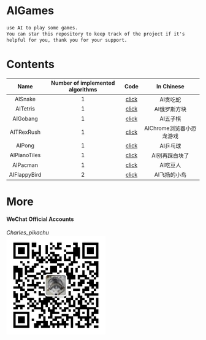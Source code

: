 # AIGames
```
use AI to play some games.
You can star this repository to keep track of the project if it's helpful for you, thank you for your support.
```

# Contents
|   Name          |     Number of implemented algorithms     |      Code                                                                         |     In Chinese                |
|   :----:        |     :----:                               |      :----:                                                                       |     :----:                    |
|   AISnake       |     1                                    |      [click](https://github.com/CharlesPikachu/AIGames/tree/master/AIsnake)       |     AI贪吃蛇                  |
|   AITetris      |     1                                    |      [click](https://github.com/CharlesPikachu/AIGames/tree/master/AITetris)      |     AI俄罗斯方块              |
|   AIGobang      |     1                                    |      [click](https://github.com/CharlesPikachu/AIGames/tree/master/AIGobang)      |     AI五子棋                  |
|   AITRexRush    |     1                                    |      [click](https://github.com/CharlesPikachu/AIGames/tree/master/AITRexRush)    |     AIChrome浏览器小恐龙游戏  |
|   AIPong        |     1                                    |      [click](https://github.com/CharlesPikachu/AIGames/tree/master/AIPong)        |     AI乒乓球                  |
|   AIPianoTiles  |     1                                    |      [click](https://github.com/CharlesPikachu/AIGames/tree/master/AIPianoTiles)  |     AI别再踩白块了            |
|   AIPacman      |     1                                    |      [click](https://github.com/CharlesPikachu/AIGames/tree/master/AIPacman)      |     AI吃豆人                  |
|   AIFlappyBird  |     2                                    |      [click](https://github.com/CharlesPikachu/AIGames/tree/master/AIFlappyBird)  |     AI飞扬的小鸟              |

# More
#### WeChat Official Accounts
*Charles_pikachu*  
![img](pikachu.jpg)